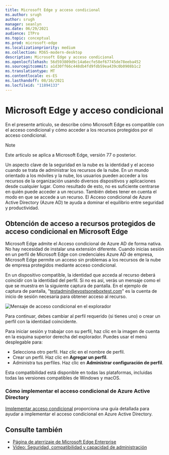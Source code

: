 ```yaml
---
title: Microsoft Edge y acceso condicional
ms.author: srugh
author: srugh
manager: seanlyn
ms.date: 06/29/2021
audience: ITPro
ms.topic: conceptual
ms.prod: microsoft-edge
ms.localizationpriority: medium
ms.collection: M365-modern-desktop
description: Microsoft Edge y acceso condicional
ms.openlocfilehash: 56d593809d9c14a6ecfe58ef67745de78eeba452
ms.sourcegitcommit: a1d30ff66c448db4fd9fdb59ea439c0b0908b1c2
ms.translationtype: MT
ms.contentlocale: es-ES
ms.lasthandoff: 08/16/2021
ms.locfileid: "11894133"
---
```

# <a name="microsoft-edge-and-conditional-access"></a>Microsoft Edge y acceso condicional
  
En el presente artículo, se describe cómo Microsoft Edge es compatible con el acceso condicional y cómo acceder a los recursos protegidos por el acceso condicional.

> [!NOTE]
> Este artículo se aplica a Microsoft Edge, versión 77 o posterior.

Un aspecto clave de la seguridad en la nube es la identidad y el acceso cuando se trata de administrar los recursos de la nube. En un mundo orientado a los móviles y la nube, los usuarios pueden acceder a los recursos de la organización usando diversos dispositivos y aplicaciones desde cualquier lugar. Como resultado de esto, no es suficiente centrarse en quién puede acceder a un recurso. También debes tener en cuenta el modo en que se accede a un recurso. El Acceso condicional de Azure Active Directory (Azure AD) te ayuda a dominar el equilibrio entre seguridad y productividad.

## <a name="accessing-conditional-access-protected-resources-in-microsoft-edge"></a>Obtención de acceso a recursos protegidos de acceso condicional en Microsoft Edge

Microsoft Edge admite el Acceso condicional de Azure AD de forma nativa. No hay necesidad de instalar una extensión diferente. Cuando inicias sesión en un perfil de Microsoft Edge con credenciales Azure AD de empresa, Microsoft Edge permite un acceso sin problemas a los recursos de la nube de empresa protegidos mediante acceso condicional.

En un dispositivo compatible, la identidad que acceda al recurso deberá coincidir con la identidad del perfil.  Si no es así, verás un mensaje como el que se muestra en la siguiente captura de pantalla. En el ejemplo de captura de pantalla, "testadmin@evostsoneboxtest.com" es la cuenta de inicio de sesión necesaria para obtener acceso al recurso.

![Mensaje de acceso condicional en el explorador](./media/edge-security/microsoft-edge-security-conditional-access.png)

Para continuar, debes cambiar al perfil requerido (si tienes uno) o crear un perfil con la identidad coincidente.

Para iniciar sesión y trabajar con su perfil, haz clic en la imagen de cuenta en la esquina superior derecha del explorador. Puedes usar el menú desplegable para:

- Selecciona otro perfil. Haz clic en el nombre de perfil.
- Crear un perfil. Haz clic en **Agregar un perfil**.
- Administra tus perfiles. Haz clic en **Administrar configuración de perfil**.

Esta compatibilidad está disponible en todas las plataformas, incluidas todas las versiones compatibles de Windows y macOS.

### <a name="how-to-deploy-conditional-access-in-azure-active-directory"></a>Cómo implementar el acceso condicional de Azure Active Directory

[Implementar acceso condicional](/azure/active-directory/conditional-access/plan-conditional-access) proporciona una guía detallada para ayudar a implementar el acceso condicional en Azure Active Directory.

## <a name="see-also"></a>Consulte también

- [Página de aterrizaje de Microsoft Edge Enterprise](https://aka.ms/EdgeEnterprise)
- [Vídeo: Seguridad, compatibilidad y capacidad de administración](/deployedge/microsoft-edge-video-security-compatibility-manageability)